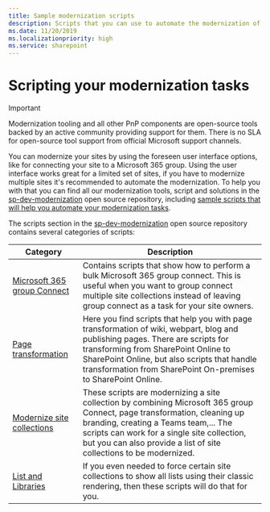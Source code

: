 ```yaml
---
title: Sample modernization scripts
description: Scripts that you can use to automate the modernization of your sites
ms.date: 11/20/2019
ms.localizationpriority: high
ms.service: sharepoint
---
```


# Scripting your modernization tasks

> [!IMPORTANT]
> Modernization tooling and all other PnP components are open-source tools backed by an active community providing support for them. There is no SLA for open-source tool support from official Microsoft support channels.

You can modernize your sites by using the foreseen user interface options, like for connecting your site to a Microsoft 365 group. Using the user interface works great for a limited set of sites, if you have to modernize multiple sites it's recommended to automate the modernization. To help you with that you can find all our modernization tools, script and solutions in the [sp-dev-modernization](https://aka.ms/sppnp-modernization-git) open source repository, including [sample scripts that will help you automate your modernization tasks](https://aka.ms/sppnp-modernization-scripts).

The scripts section in the [sp-dev-modernization](https://aka.ms/sppnp-modernization-git) open source repository contains several categories of scripts:

Category | Description
---------|------------
[Microsoft 365 group Connect](https://github.com/SharePoint/sp-dev-modernization/tree/dev/Scripts/O365GroupConnect) | Contains scripts that show how to perform a bulk Microsoft 365 group connect. This is useful when you want to group connect multiple site collections instead of leaving group connect as a task for your site owners.
[Page transformation](https://github.com/SharePoint/sp-dev-modernization/tree/dev/Scripts/PageTransformation) | Here you find scripts that help you with page transformation of wiki, webpart, blog and publishing pages. There are scripts for transforming from SharePoint Online to SharePoint Online, but also scripts that handle transformation from SharePoint On-premises to SharePoint Online.
[Modernize site collections](https://github.com/SharePoint/sp-dev-modernization/tree/dev/Scripts/ModernizeSiteCollection) | These scripts are modernizing a site collection by combining Microsoft 365 group Connect, page transformation, cleaning up branding, creating a Teams team,... The scripts can work for a single site collection, but you can also provide a list of site collections to be modernized.
[List and Libraries](https://github.com/SharePoint/sp-dev-modernization/tree/dev/Scripts/ListsAndLibraries) | If you even needed to force certain site collections to show all lists using their classic rendering, then these scripts will do that for you.
